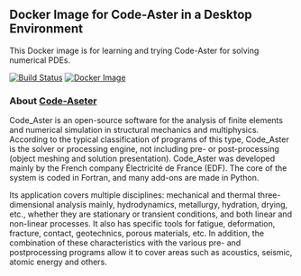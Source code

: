 ## Docker Image for Code-Aster in a Desktop Environment

This Docker image is for learning and trying Code-Aster for solving numerical PDEs. 

[![Build Status](https://travis-ci.org/unifem/codeaster-desktop.svg?branch=master)](https://travis-ci.org/unifem/codeaster-desktop)  [![Docker Image](https://images.microbadger.com/badges/image/unifem/codeaster-desktop.svg)](https://microbadger.com/images/unifem/codeaster-desktop)

### About [Code-Aseter](http://www.code-aster.org)

Code_Aster is an open-source software for the analysis of finite
elements and numerical simulation in structural mechanics and
multiphysics. According to the typical classification of programs of
this type, Code_Aster is the solver or processing engine, not
including pre- or post-processing (object meshing and solution
presentation). Code_Aster was developed mainly by the French
company Électricité de France (EDF). The core of the system is
coded in Fortran, and many add-ons are made in Python.

Its application covers multiple disciplines: mechanical and thermal
three-dimensional analysis mainly, hydrodynamics, metallurgy,
hydration, drying, etc., whether they are stationary or transient
conditions, and both linear and non-linear processes. It also has
specific tools for fatigue, deformation, fracture, contact,
geotechnics, porous materials, etc. In addition, the combination of
these characteristics with the various pre- and postprocessing
programs allow it to cover areas such as acoustics, seismic, atomic
energy and others.



